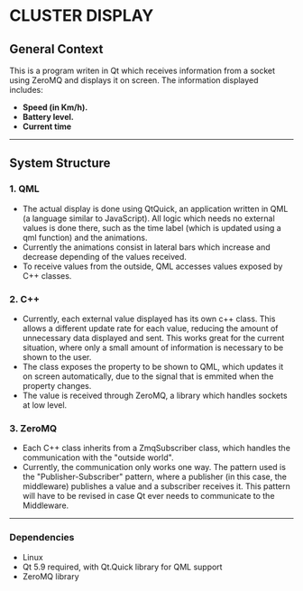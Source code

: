 # CLUSTER DISPLAY

## General Context
This is a program writen in Qt which receives information from a socket using ZeroMQ and displays it on screen. The information displayed includes:
- **Speed (in Km/h).**
- **Battery level.**
- **Current time**

---

## System Structure
### 1. QML
- The actual display is done using QtQuick, an application written in QML (a language similar to JavaScript). All logic which needs no external values is done there, such as the time label (which is updated using a qml function) and the animations.
- Currently the animations consist in lateral bars which increase and decrease depending of the values received.
- To receive values from the outside, QML accesses values exposed by C++ classes.

### 2. C++
- Currently, each external value displayed has its own c++ class. This allows a different update rate for each value, reducing the amount of unnecessary data displayed and sent. This works great for the current situation, where only a small amount of information is necessary to be shown to the user.
- The class exposes the property to be shown to QML, which updates it on screen automatically, due to the signal that is emmited when the property changes.
- The value is received through ZeroMQ, a library which handles sockets at low level.

### 3. ZeroMQ
- Each C++ class inherits from a ZmqSubscriber class, which handles the communication with the "outside world".
- Currently, the communication only works one way. The pattern used is the "Publisher-Subscriber" pattern, where a publisher (in this case, the middleware) publishes a value and a subscriber receives it. This pattern will have to be revised in case Qt ever needs to communicate to the Middleware.

---

### Dependencies
- Linux
- Qt 5.9 required, with Qt.Quick library for QML support
- ZeroMQ library
